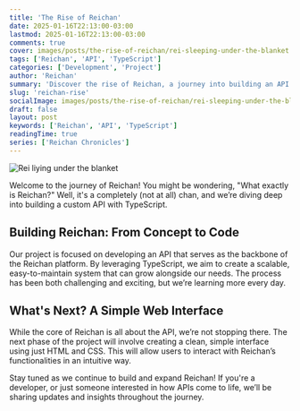 ```yaml
---
title: 'The Rise of Reichan'
date: 2025-01-16T22:13:00-03:00
lastmod: 2025-01-16T22:13:00-03:00
comments: true
cover: images/posts/the-rise-of-reichan/rei-sleeping-under-the-blanket.jpg
tags: ['Reichan', 'API', 'TypeScript']
categories: ['Development', 'Project']
author: 'Reichan'
summary: 'Discover the rise of Reichan, a journey into building an API with TypeScript!'
slug: 'reichan-rise'
socialImage: images/posts/the-rise-of-reichan/rei-sleeping-under-the-blanket.jpg
draft: false
layout: post
keywords: ['Reichan', 'API', 'TypeScript']
readingTime: true
series: ['Reichan Chronicles']
---
```


![Rei liying under the blanket](https://github.com/Alekssandher/reichan-site/blob/main/static/images/posts/the-rise-of-reichan/rei-sleeping-under-the-blanket.jpg?raw=true "Rei liying under the blanket")

Welcome to the journey of Reichan! You might be wondering, "What exactly is Reichan?" Well, it's a completely (not at all) chan, and we’re diving deep into building a custom API with TypeScript.
## Building Reichan: From Concept to Code

Our project is focused on developing an API that serves as the backbone of the Reichan platform. By leveraging TypeScript, we aim to create a scalable, easy-to-maintain system that can grow alongside our needs. The process has been both challenging and exciting, but we’re learning more every day.

## What's Next? A Simple Web Interface

While the core of Reichan is all about the API, we’re not stopping there. The next phase of the project will involve creating a clean, simple interface using just HTML and CSS. This will allow users to interact with Reichan’s functionalities in an intuitive way.

Stay tuned as we continue to build and expand Reichan! If you're a developer, or just someone interested in how APIs come to life, we’ll be sharing updates and insights throughout the journey.

